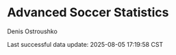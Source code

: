 # Advanced Soccer Statistics
Denis Ostroushko

<!-- gfm -->

Last successful data update: 2025-08-05 17:19:58 CST
